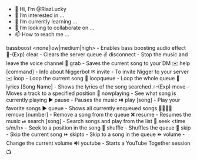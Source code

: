 - 👋 Hi, I’m @RiazLucky
- 👀 I’m interested in ...
- 🌱 I’m currently learning ...
- 💞️ I’m looking to collaborate on ...
- 📫 How to reach me ...

<!---
RiazLucky/RiazLucky is a ✨ special ✨ repository because its `README.md` (this file) appears on your GitHub profile.
You can click the Preview link to take a look at your changes.
--->
bassboost <none|low|medium|high> - Enables bass boosting audio effect 🎸-(Exp)
clear - Clears the server queue ✌️
disconnect - Stop the music and leave the voice channel 🌙
grab - Saves the current song to your DM ✉️
help [command] - Info about Niggerbot ✉
invite - To invite Nigger to your server ✉️
loop - Loop the current song 🔁
loopqueue - Loop the whole queue 🔁
lyrics [Song Name] - Shows the lyrics of the song searched 🎶-(Exp)
move - Moves a track to a specified position 🚚
nowplaying - See what song is currently playing ▶
pause - Pauses the music ⏯️
play [song] - Play your favorite songs ▶️
queue - Shows all currently enqueued songs 🚶🚶🚶🚶
remove [number] - Remove a song from the queue ❌
resume - Resumes the music ⏯
search [song] - Search songs and play from the list 🔎
seek <time s/m/h> - Seek to a position in the song 🙈
shuffle - Shuffles the queue 🔀
skip - Skip the current song ⏩
skipto <number> - Skip to a song in the queue ⏩
volume <volume> - Change the current volume 🔊
youtube - Starts a YouTube Together session 📺
